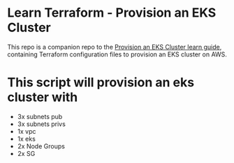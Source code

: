# Learn Terraform - Provision an EKS Cluster

This repo is a companion repo to the [Provision an EKS Cluster learn guide](https://learn.hashicorp.com/terraform/kubernetes/provision-eks-cluster), containing
Terraform configuration files to provision an EKS cluster on AWS.

# This script will provision an eks cluster with
- 3x subnets pub 
- 3x subnets privs
- 1x vpc
- 1x eks
- 2x Node Groups
- 2x SG